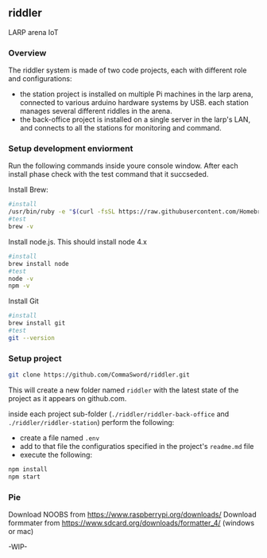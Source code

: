 ## riddler
LARP arena IoT

### Overview
The riddler system is made of two code projects, each with different role and configurations:
 - the station project is installed on multiple Pi machines in the larp arena, connected to various arduino hardware systems by USB. each station manages several different riddles in the arena.
 - the back-office project is installed on a single server in the larp's LAN, and connects to all the stations for monitoring and command.

### Setup development enviorment

Run the following commands inside youre console window. After each install phase check with the test command that it succseded.

Install Brew: 
```bash
#install
/usr/bin/ruby -e "$(curl -fsSL https://raw.githubusercontent.com/Homebrew/install/master/install)"
#test 
brew -v
```

Install node.js. This should install node 4.x
```bash
#install
brew install node
#test 
node -v 
npm -v 
```

Install Git
```bash
#install
brew install git
#test 
git --version
```

### Setup project
```bash
git clone https://github.com/CommaSword/riddler.git
```
This will create a new folder named ```riddler``` with the latest state of the project as it appears on github.com.

inside each project sub-folder (```./riddler/riddler-back-office``` and ```./riddler/riddler-station```) perform the following:
 - create a file named ```.env``` 
 - add to that file the configuratios specified in the project's ```readme.md``` file
 - execute the following:
```bash
npm install 
npm start 
```

### Pie

Download NOOBS from https://www.raspberrypi.org/downloads/
Download formmater from https://www.sdcard.org/downloads/formatter_4/ (windows or mac)


-WIP-
